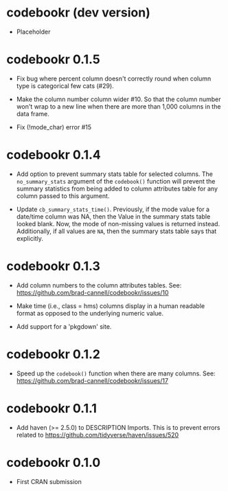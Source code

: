# codebookr (dev version)

* Placeholder


# codebookr 0.1.5

* Fix bug where percent column doesn't correctly round when column type is categorical few cats (#29).

* Make the column number column wider #10. So that the column number won't wrap to a new line when there are more than 1,000 columns in the data frame.

* Fix (!mode_char) error #15

# codebookr 0.1.4

* Add option to prevent summary stats table for selected columns. The `no_summary_stats` argument of the `codebook()` function will prevent the summary statistics from being added to column attributes table for any column passed to this argument.

* Update `cb_summary_stats_time()`. Previously, if the mode value for a date/time column was NA, then the Value in the summary stats table looked blank. Now, the mode of non-missing values is returned instead. Additionally, if all values are `NA`, then the summary stats table says that explicitly. 

# codebookr 0.1.3

* Add column numbers to the column attributes tables. See: https://github.com/brad-cannell/codebookr/issues/10

* Make time (i.e., class = hms) columns display in a human readable format as opposed to the underlying numeric value.

* Add support for a 'pkgdown' site.

# codebookr 0.1.2

* Speed up the `codebook()` function when there are many columns. See: https://github.com/brad-cannell/codebookr/issues/17

# codebookr 0.1.1

* Add haven (>= 2.5.0) to DESCRIPTION Imports. This is to prevent errors related to https://github.com/tidyverse/haven/issues/520

# codebookr 0.1.0

* First CRAN submission

